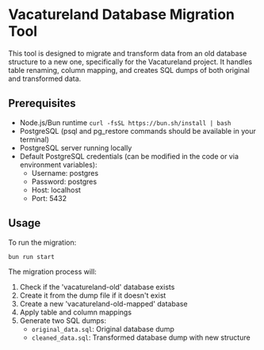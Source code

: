 # Vacatureland Database Migration Tool

This tool is designed to migrate and transform data from an old database structure to a new one, specifically for the Vacatureland project. It handles table renaming, column mapping, and creates SQL dumps of both original and transformed data.

## Prerequisites

- Node.js/Bun runtime `curl -fsSL https://bun.sh/install | bash`
- PostgreSQL (psql and pg_restore commands should be available in your terminal)
- PostgreSQL server running locally
- Default PostgreSQL credentials (can be modified in the code or via environment variables):
  - Username: postgres
  - Password: postgres
  - Host: localhost
  - Port: 5432

## Usage

To run the migration:

```bash
bun run start
```

The migration process will:

1. Check if the 'vacatureland-old' database exists
2. Create it from the dump file if it doesn't exist
3. Create a new 'vacatureland-old-mapped' database
4. Apply table and column mappings
5. Generate two SQL dumps:
   - `original_data.sql`: Original database dump
   - `cleaned_data.sql`: Transformed database dump with new structure
